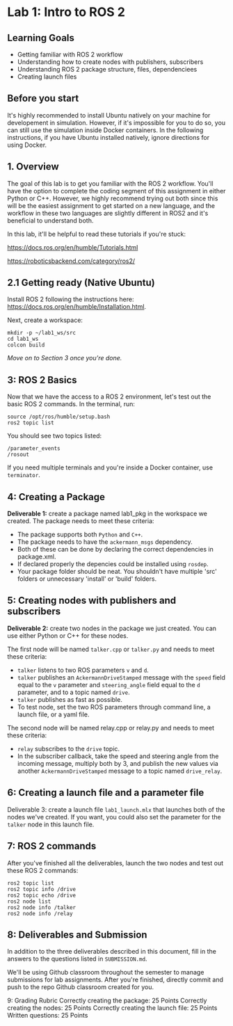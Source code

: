 # Lab 1: Intro to ROS 2

## Learning Goals
- Getting familiar with ROS 2 workflow
- Understanding how to create nodes with publishers, subscribers
- Understanding ROS 2 package structure, files, dependenciees
- Creating launch files
## Before you start
It's highly recommended to install Ubuntu natively on your machine for developement in simulation. However, if it's impossible for you to do so, you can still use the simulation inside Docker containers. In the following instructions, if you have Ubuntu installed natively, ignore directions for using Docker.

## 1. Overview
The goal of this lab is to get you familiar with the ROS 2 workflow. You'll have the option to complete the coding segment of this assignment in either Python or C++. However, we highly recommend trying out both since this will be the easiest assignment to get started on a new language, and the workflow in these two languages are slightly different in ROS2 and it's beneficial to understand both.

In this lab, it'll be helpful to read these tutorials if you're stuck:

https://docs.ros.org/en/humble/Tutorials.html

https://roboticsbackend.com/category/ros2/

## 2.1 Getting ready (Native Ubuntu)
Install ROS 2 following the instructions here: https://docs.ros.org/en/humble/Installation.html.

Next, create a workspace:

```
mkdir -p ~/lab1_ws/src
cd lab1_ws
colcon build
```
*Move on to Section 3 once you're done.*

## 3: ROS 2 Basics
Now that we have the access to a ROS 2 environment, let's test out the basic ROS 2 commands. In the terminal, run:

```
source /opt/ros/humble/setup.bash
ros2 topic list
```

You should see two topics listed:
```
/parameter_events
/rosout
```

If you need multiple terminals and you're inside a Docker container, use `terminator`.

## 4: Creating a Package
**Deliverable 1:** create a package named lab1_pkg in the workspace we created. The package needs to meet these criteria:

- The package supports both `Python` and `C++`.
- The package needs to have the `ackermann_msgs` dependency.
- Both of these can be done by declaring the correct dependencies in package.xml.
- If declared properly the depencies could be installed using `rosdep`.
- Your package folder should be neat. You shouldn't have multiple 'src' folders or unnecessary 'install' or 'build' folders.

## 5: Creating nodes with publishers and subscribers
**Deliverable 2:** create two nodes in the package we just created. You can use either Python or C++ for these nodes.

The first node will be named `talker.cpp` or `talker.py` and needs to meet these criteria:

- `talker` listens to two ROS parameters `v` and `d`.
- `talker` publishes an `AckermannDriveStamped` message with the `speed` field equal to the `v` parameter and `steering_angle` field equal to the `d` parameter, and to a topic named `drive`.
- `talker` publishes as fast as possible.
- To test node, set the two ROS parameters through command line, a launch file, or a yaml file.

The second node will be named relay.cpp or relay.py and needs to meet these criteria:

- `relay` subscribes to the `drive` topic.
- In the subscriber callback, take the speed and steering angle from the incoming message, multiply both by 3, and publish the new values via another `AckermannDriveStamped` message to a topic named `drive_relay`.

## 6: Creating a launch file and a parameter file
Deliverable 3: create a launch file `lab1_launch.mlx` that launches both of the nodes we've created. If you want, you could also set the parameter for the `talker` node in this launch file.

## 7: ROS 2 commands
After you've finished all the deliverables, launch the two nodes and test out these ROS 2 commands:

```
ros2 topic list
ros2 topic info /drive
ros2 topic echo /drive
ros2 node list
ros2 node info /talker
ros2 node info /relay
```

## 8: Deliverables and Submission
In addition to the three deliverables described in this document, fill in the answers to the questions listed in `SUBMISSION.md`.

We'll be using Github classroom throughout the semester to manage submissions for lab assignments. After you're finished, directly commit and push to the repo Github classroom created for you.

9: Grading Rubric
Correctly creating the package: 25 Points
Correctly creating the nodes: 25 Points
Correctly creating the launch file: 25 Points
Written questions: 25 Points
